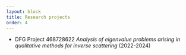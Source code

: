 ```yaml
---
layout: block
title: Research projects
order: 4
---
```


* DFG Project 468728622 _Analysis of eigenvalue problems arising in qualitative methods for inverse scattering_ (2022-2024) <!-- https://gepris.dfg.de/gepris/projekt/468728622?context=projekt&task=showDetail&id=468728622& -->
